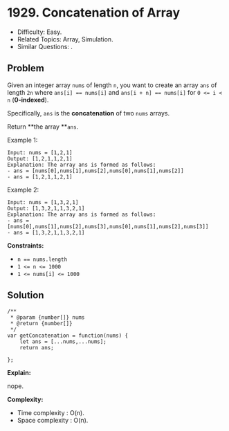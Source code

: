 # 1929. Concatenation of Array

- Difficulty: Easy.
- Related Topics: Array, Simulation.
- Similar Questions: .

## Problem

Given an integer array `nums` of length `n`, you want to create an array `ans` of length `2n` where `ans[i] == nums[i]` and `ans[i + n] == nums[i]` for `0 <= i < n` (**0-indexed**).

Specifically, `ans` is the **concatenation** of two `nums` arrays.

Return **the array **`ans`.

Example 1:

```
Input: nums = [1,2,1]
Output: [1,2,1,1,2,1]
Explanation: The array ans is formed as follows:
- ans = [nums[0],nums[1],nums[2],nums[0],nums[1],nums[2]]
- ans = [1,2,1,1,2,1]
```

Example 2:

```
Input: nums = [1,3,2,1]
Output: [1,3,2,1,1,3,2,1]
Explanation: The array ans is formed as follows:
- ans = [nums[0],nums[1],nums[2],nums[3],nums[0],nums[1],nums[2],nums[3]]
- ans = [1,3,2,1,1,3,2,1]
```

**Constraints:**

- `n == nums.length`
- `1 <= n <= 1000`
- `1 <= nums[i] <= 1000`

## Solution

```
/**
 * @param {number[]} nums
 * @return {number[]}
 */
var getConcatenation = function(nums) {
    let ans = [...nums,...nums];
    return ans;

};

```

**Explain:**

nope.

**Complexity:**

- Time complexity : O(n).
- Space complexity : O(n).
